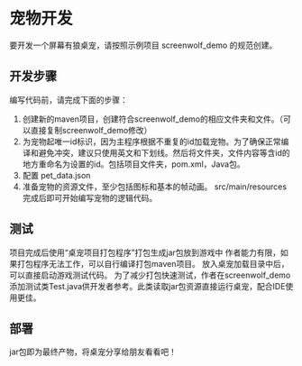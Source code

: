 # 宠物开发
要开发一个屏幕有狼桌宠，请按照示例项目 screenwolf_demo 的规范创建。

## 开发步骤
编写代码前，请完成下面的步骤：
1. 创建新的maven项目，创建符合screenwolf_demo的相应文件夹和文件。（可以直接复制screenwolf_demo修改）
2. 为宠物起唯一id标识，因为主程序根据不重复的id加载宠物。为了确保正常编译和避免冲突，建议只使用英文和下划线。然后将文件夹，文件内容等含id的地方重命名为设置的id。包括项目文件夹，pom.xml，Java包。
3. 配置 pet_data.json
4. 准备宠物的资源文件，至少包括图标和基本的帧动画。 src/main/resources
完成后即可开始编写宠物的逻辑代码。

## 测试
项目完成后使用“桌宠项目打包程序”打包生成jar包放到游戏中
作者能力有限，如果打包程序无法工作，可以自行编译打包maven项目。
放入桌宠加载目录中后，可以直接启动游戏测试代码。
为了减少打包快速测试，作者在screenwolf_demo添加测试类Test.java供开发者参考。此类读取jar包资源直接运行桌宠，配合IDE使用更佳。

## 部署
jar包即为最终产物，将桌宠分享给朋友看看吧！
